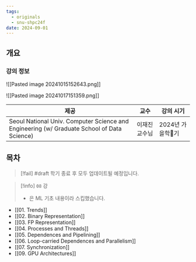 ```yaml
---
tags:
  - originals
  - snu-shpc24f
date: 2024-09-01
---
```

## 개요

### 강의 정보

![[Pasted image 20241015152643.png]]

![[Pasted image 20241017151359.png]]

| 제공                                                                                         | 교수      | 강의 시기       |
| ------------------------------------------------------------------------------------------ | ------- | ----------- |
| Seoul National Univ. Computer Science and Engineering (w/ Graduate School of Data Science) | 이재진 교수님 | 2024년 가을학기 |

## 목차

> [!fail] #draft 학기 종료 후 모두 업데이트될 예정입니다.

> [!info] `08` 강
> - 은 ML 기초 내용이라 스킵했습니다.

- [[01. Trends]]
- [[02. Binary Representation]]
- [[03. FP Representation]]
- [[04. Processes and Threads]]
- [[05. Dependences and Pipelining]]
- [[06. Loop-carried Dependences and Parallelism]]
- [[07. Synchronization]]
- [[09. GPU Architectures]]